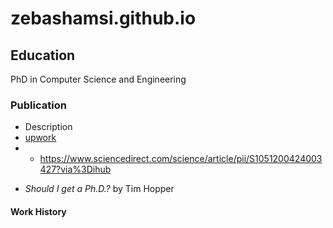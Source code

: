 # zebashamsi.github.io

## Education
PhD in Computer Science and Engineering
### Publication
- Description
- [upwork](https://link.springer.com/article/10.1007/s11042-023-14735-0)
- * https://www.sciencedirect.com/science/article/pii/S1051200424003427?via%3Dihub
 * *Should I get a Ph.D.?* by Tim Hopper

#### Work History
##### 
